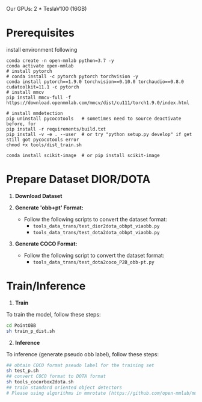 Our GPUs: 2 * TeslaV100 (16GB)

# Prerequisites
install environment following
```shell script
conda create -n open-mmlab python=3.7 -y
conda activate open-mmlab
# install pytorch
# conda install -c pytorch pytorch torchvision -y
conda install pytorch==1.9.0 torchvision==0.10.0 torchaudio==0.8.0 cudatoolkit=11.1 -c pytorch
# install mmcv
pip install mmcv-full -f https://download.openmmlab.com/mmcv/dist/cu111/torch1.9.0/index.html

# install mmdetection
pip uninstall pycocotools   # sometimes need to source deactivate before, for 
pip install -r requirements/build.txt
pip install -v -e . --user  # or try "python setup.py develop" if get still got pycocotools error
chmod +x tools/dist_train.sh
```

```shell script
conda install scikit-image  # or pip install scikit-image
```


# Prepare Dataset DIOR/DOTA

1. **Download Dataset**

2. **Generate 'obb+pt' Format:**

   - Follow the following scripts to convert the dataset format:
     - `tools_data_trans/test_dior2dota_obbpt_viaobb.py`
     - `tools_data_trans/test_dota2dota_obbpt_viaobb.py`

3. **Generate COCO Format:**

   - Follow the following script to convert the dataset format:
     - `tools_data_trans/test_dota2coco_P2B_obb-pt.py`


# Train/Inference

1. **Train**

To train the model, follow these steps:

```bash
cd PointOBB
sh train_p_dist.sh
```

2. **Inference** 
  
To inference (generate pseudo obb label), follow these steps:
```bash
## obtain COCO format pseudo label for the training set
sh test_p.sh
## convert COCO format to DOTA format 
sh tools_cocorbox2dota.sh
## train standard oriented object detectors
# Please using algorithms in mmrotate (https://github.com/open-mmlab/mmrotate)
```






